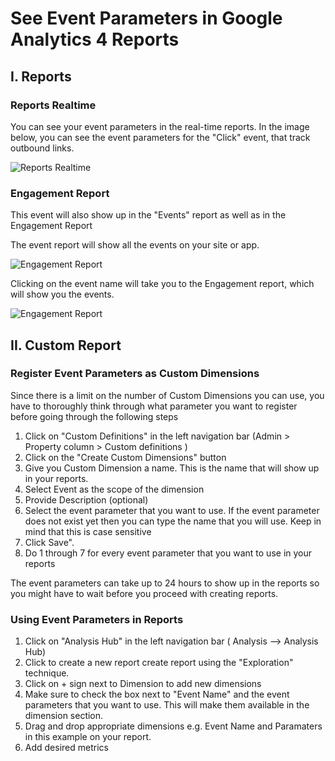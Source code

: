 # See Event Parameters in Google Analytics 4 Reports

## I. Reports

### Reports Realtime

You can see your event parameters in the real-time reports. In the image below, you can see the event parameters for the "Click" event, that track outbound links.

![Reports Realtime](https://boxxv.github.io/img/ga/event-realtime.png "Reports Realtime")

### Engagement Report

This event will also show up in the "Events" report as well as in the Engagement Report

The event report will show all the events on your site or app.

![Engagement Report](https://boxxv.github.io/img/ga/events-report-1024x241.png "Engagement Report")

Clicking on the event name will take you to the Engagement report, which will show you the events.

![Engagement Report](https://boxxv.github.io/img/ga/engagement-1024x494.png "Engagement Report")

## II. Custom Report

### Register Event Parameters as Custom Dimensions

Since there is a limit on the number of Custom Dimensions you can use, you have to thoroughly think through what parameter you want to register before going through the following steps

1. Click on "Custom Definitions" in the left navigation bar (Admin > Property column > Custom definitions )
2. Click on the "Create Custom Dimensions" button
3. Give you Custom Dimension a name. This is the name that will show up in your reports.
4. Select Event as the scope of the dimension
5. Provide Description (optional)
6. Select the event parameter that you want to use. If the event parameter does not exist yet then you can type the name that you will use. Keep in mind that this is case sensitive
7. Click Save".
8. Do 1 through 7 for every event parameter that you want to use in your reports

The event parameters can take up to 24 hours to show up in the reports so you might have to wait before you proceed with creating reports.

### Using Event Parameters in Reports

1. Click on "Analysis Hub" in the left navigation bar ( Analysis --> Analysis Hub)
2. Click to create a new report create report using the "Exploration" technique.
3. Click on + sign next to Dimension to add new dimensions
4. Make sure to check the box next to "Event Name" and the event parameters that you want to use. This will make them available in the dimension section.
5. Drag and drop appropriate dimensions e.g. Event Name and Paramaters in this example on your report.
6. Add desired metrics


